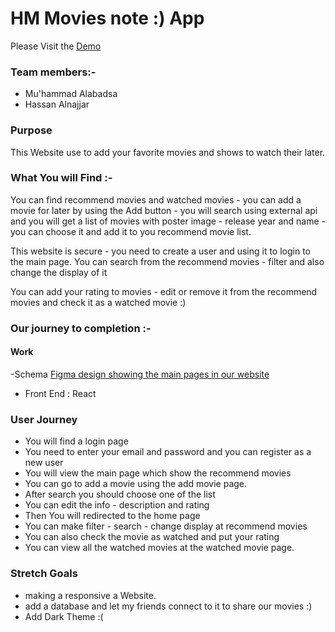 # HM Movies note :) App

Please Visit the [Demo](https://dazzling-curie-ae5a66.netlify.app/)

### Team members:-

- Mu'hammad Alabadsa
- Hassan Alnajjar

### Purpose

This Website use to add your favorite movies and shows to watch their later.

### What You will Find :-

You can find recommend movies and watched movies - you can add a movie for later by using the Add button - you will search using external api and you will get a list of movies with poster image - release year and name - you can choose it and add it to you recommend movie list.

This website is secure - you need to create a user and using it to login to the main page.
You can search from the recommend movies - filter and also change the display of it

You can add your rating to movies - edit or remove it from the recommend movies and check it as a watched movie :)

### Our journey to completion :-

#### Work

-Schema
[Figma design showing the main pages in our website](https://www.figma.com/file/WDZJ1m2kkhnJI0uXyiopy4/Untitled?node-id=0%3A1)

- Front End : React

### User Journey

- You will find a login page
- You need to enter your email and password and you can register as a new user
- You will view the main page which show the recommend movies
- You can go to add a movie using the add movie page.
- After search you should choose one of the list
- You can edit the info - description and rating
- Then You will redirected to the home page
- You can make filter - search - change display at recommend movies
- You can also check the movie as watched and put your rating
- You can view all the watched movies at the watched movie page.

### Stretch Goals

- making a responsive a Website.
- add a database and let my friends connect to it to share our movies :)
- Add Dark Theme :(
